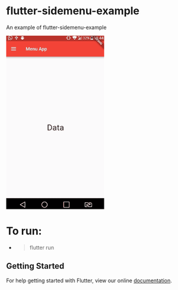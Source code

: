 # flutter-sidemenu-example
An example of flutter-sidemenu-example

![View this](assets/gif.gif)

# To run:
* > flutter run

## Getting Started

For help getting started with Flutter, view our online
[documentation](https://flutter.io/).
